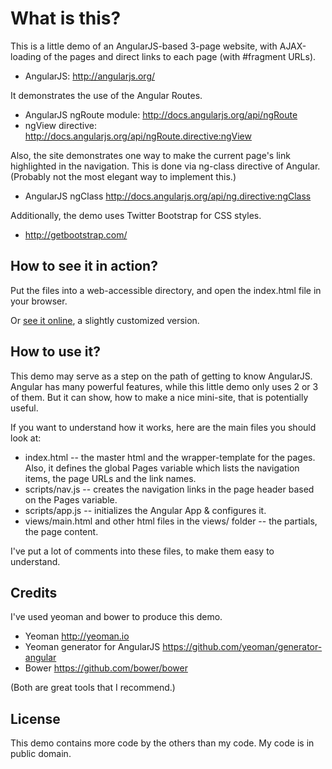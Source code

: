 # What is this?

This is a little demo of an AngularJS-based 3-page website, 
with AJAX-loading of the pages and direct links to each page 
(with #fragment URLs).

 * AngularJS: http://angularjs.org/

It demonstrates the use of the Angular Routes.

 * AngularJS ngRoute module: http://docs.angularjs.org/api/ngRoute
 * ngView directive: http://docs.angularjs.org/api/ngRoute.directive:ngView

Also, the site demonstrates one way to make the current page's
link highlighted in the navigation. This is done via ng-class
directive of Angular. (Probably not the most elegant way to 
implement this.)

 * AngularJS ngClass http://docs.angularjs.org/api/ng.directive:ngClass

Additionally, the demo uses Twitter Bootstrap for CSS styles.

 * http://getbootstrap.com/


## How to see it in action?

Put the files into a web-accessible directory, and open the 
index.html file in your browser.

Or [see it online](http://ahinea.com/en/demo/angularjs-simple-website/), 
a slightly customized version.


## How to use it?

This demo may serve as a step on the path of getting to know 
AngularJS. Angular has many powerful features, while this 
little demo only uses 2 or 3 of them. But it can show, how to 
make a nice mini-site, that is potentially useful.

If you want to understand how it works, here are the main files 
you should look at:

 * index.html -- the master html and the wrapper-template for the pages. 
   Also, it defines the global Pages variable which lists the navigation items, 
   the page URLs and the link names.
 * scripts/nav.js -- creates the navigation links in the page header based on 
   the Pages variable.
 * scripts/app.js -- initializes the Angular App & configures it.
 * views/main.html and other html files in the views/ folder -- the 
   partials, the page content.

I've put a lot of comments into these files, to make them
easy to understand.


## Credits

I've used yeoman and bower to produce this demo.

 * Yeoman http://yeoman.io
 * Yeoman generator for AngularJS https://github.com/yeoman/generator-angular
 * Bower https://github.com/bower/bower

(Both are great tools that I recommend.)


## License

This demo contains more code by the others than my code. My code is in 
public domain.
